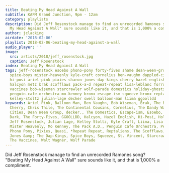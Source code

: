 ```yaml
---
title: Beating My Head Against A Wall
subtitle: KAFM Grand Junction, 9pm - 12am
category: playlists
description: Did Jeff Rosenstock manage to find an unrecorded Ramones song? "Beating
  My Head Against A Wall" sure sounds like it, and that is 1,000% a compliment.
author: jclacking
airdate: '2018-02-06'
playlist: 2018-02-06-beating-my-head-against-a-wall
audio_player: ''
image:
  src: artists/2018/jeff_rosenstock.jpg
  caption: Jeff Rosenstock
index: Beating My Head Against A Wall
tags: jeff-rosenstock esoebo phono-pony forty-fives shame dean-ween-group quasi petra-haden
  spice-boys mister-heavenly kyle-craft cornelius ben-vaughn dappled-cities st-vincent
  hi-posi ariel-pink pixies sharon-jones-dap-kings cherry hazel-english continental-cousins
  halcyon metz brak scofflaws pack-a-d repeat-repeat lisa-leblanc forro-in-dark chris-thile
  vaccines bob-wiseman starcrawler wolf-parade domestics holiday-ghosts walt-wagner
  penguin-cafe-orchestra mo-kenney bronx escape-ism squeeze bronx reptaliens dandy-warhols
  kelley-stoltz julian-lage decker swell balloon-man liima ggoolldd
keywords: Ariel Pink, Balloon Man, Ben Vaughn, Bob Wiseman, Brak, The Bronx, The Bronx,
  Cherry, Chris Thile, The Continental Cousins, Cornelius, The Dandy Warhols, Dappled
  Cities, Dean Ween Group, decker., The Domestics, Escape-ism, Esoebo, Forro In The
  Dark, The Forty-Fives, GGOOLLDD, Halcyon, Hazel English, Hi-Posi, Holiday Ghosts,
  Jeff Rosenstock, Julian Lage, Kelley Stoltz, Kyle Craft, Liima, Lisa LeBlanc, METZ,
  Mister Heavenly, Mo Kenney, The Pack A.D., Penguin Cafe Orchestra, Petra Haden,
  Phono Pony, Pixies, Quasi, *Repeat Repeat, Reptaliens, The Scofflaws, Shame, Sharon
  Jones &amp; The Dap-Kings, Spice Boys, Squeeze, St. Vincent, Starcrawler, Swell,
  The Vaccines, Walt Wagner, Wolf Parade
---
```

Did Jeff Rosenstock manage to find an unrecorded Ramones song? "Beating My Head Against A Wall" sure sounds like it, and that is 1,000% a compliment.

